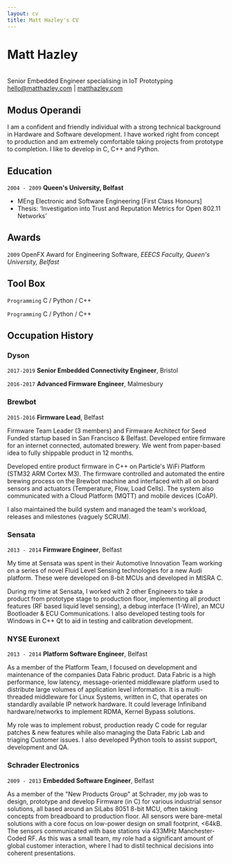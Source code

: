 ```yaml
---
layout: cv
title: Matt Hazley's CV
---
```

# Matt Hazley
<br>
Senior Embedded Engineer specialising in IoT Prototyping
<div id="webaddress">
<a href="hello@matthazley.com">hello@matthazley.com</a>
| <a href="http://matthazley.com">matthazley.com</a>
</div>


## Modus Operandi

I am a confident and friendly individual with a strong technical background in Hardware and Software development. I have worked right from concept to production and am extremely comfortable taking projects from prototype to completion. I like to develop in C, C++ and Python. 

## Education

`2004 - 2009`
__Queen's University, Belfast__

- MEng Electronic and Software Engineering [First Class Honours]
- Thesis: ‘Investigation into Trust and Reputation Metrics for Open 802.11 Networks’

## Awards

`2009`
OpenFX Award for Engineering Software, *EEECS Faculty, Queen's University, Belfast*

## Tool Box

`Programming`
C / Python / C++

`Programming`
C / Python / C++

## Occupation History

### Dyson
`2017-2019`
__Senior Embedded Connectivity Engineer__, Bristol

`2016-2017`
__Advanced Firmware Engineer__, Malmesbury

### Brewbot
`2015-2016`
__Firmware Lead__, Belfast

Firmware Team Leader (3 members) and Firmware Architect for Seed Funded startup based in San Francisco & Belfast. Developed entire firmware for an internet connected, automated brewery. We went from paper-based idea to fully shippable product in 12 months.

Developed entire product firmware in C++ on Particle's WiFi Platform (STM32 ARM Cortex M3). The firmware controlled and automated the entire brewing process on the Brewbot machine and interfaced with all on board sensors and actuators (Temperature, Flow, Load Cells). The system also communicated with a Cloud Platform (MQTT) and mobile devices (CoAP).

I also maintained the build system and managed the team's workload, releases and milestones (vaguely SCRUM).

### Sensata
`2013 - 2014`
__Firmware Engineer__, Belfast

My time at Sensata was spent in their Automotive Innovation Team working on a series of novel Fluid Level Sensing technologies for a new Audi platform. These were developed on 8-bit MCUs and developed in MISRA C. 

During my time at Sensata, I worked with 2 other Engineers to take a product from prototype stage to production floor, implementing all product features (RF based liquid level sensing), a debug interface (1-Wire), an MCU Bootloader & ECU Communications. I also developed testing tools for Windows in C++ Qt to aid in testing and calibration development. 

### NYSE Euronext
`2013 - 2014`
__Platform Software Engineer__, Belfast

As a member of the Platform Team, I focused on development and maintenance of the companies Data Fabric product. Data Fabric is a high performance, low latency, message-oriented middleware platform used to distribute large volumes of application level information. It is a multi-threaded middleware for Linux Systems, written in C, that operates on standardly available IP network hardware. It could leverage Infiniband hardware/networks to implement RDMA, Kernel Bypass solutions. 

My role was to implement robust, production ready C code for regular patches & new features while also managing the Data Fabric Lab and triaging Customer issues. I also developed Python tools to assist support, development and QA.

### Schrader Electronics
`2009 - 2013`
__Embedded Software Engineer__, Belfast

As a member of the "New Products Group" at Schrader, my job was to design, prototype and develop Firmware (in C) for various industrial sensor solutions, all based around an SiLabs 8051 8-bit MCU, often taking concepts from breadboard to production floor. All sensors were bare-metal solutions with a core focus on low-power design on small footprint, <64kB. The sensors communicated with base stations via 433MHz Manchester-Coded RF. As this was a small team, my role had a significant amount of global customer interaction, where I had to distil technical decisions into coherent presentations.


<!-- ### Footer

Last updated: May 2013 -->
